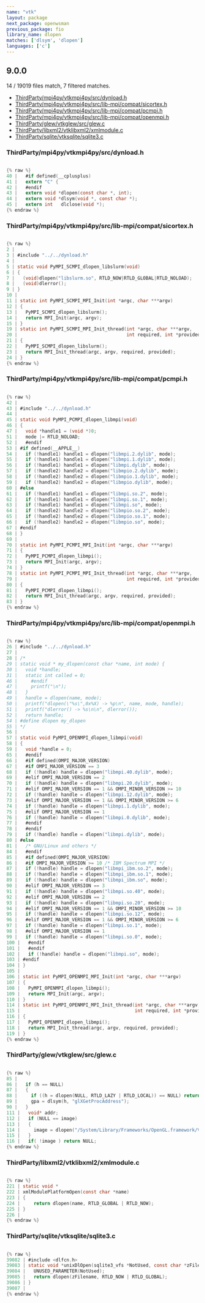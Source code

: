 ```yaml
---
name: "vtk"
layout: package
next_package: openwsman
previous_package: fio
library_name: dlopen
matches: ['dlsym', 'dlopen']
languages: ['c']
---
```

## 9.0.0
14 / 19019 files match, 7 filtered matches.

 - [ThirdParty/mpi4py/vtkmpi4py/src/dynload.h](#thirdpartympi4pyvtkmpi4pysrcdynloadh)
 - [ThirdParty/mpi4py/vtkmpi4py/src/lib-mpi/compat/sicortex.h](#thirdpartympi4pyvtkmpi4pysrclib-mpicompatsicortexh)
 - [ThirdParty/mpi4py/vtkmpi4py/src/lib-mpi/compat/pcmpi.h](#thirdpartympi4pyvtkmpi4pysrclib-mpicompatpcmpih)
 - [ThirdParty/mpi4py/vtkmpi4py/src/lib-mpi/compat/openmpi.h](#thirdpartympi4pyvtkmpi4pysrclib-mpicompatopenmpih)
 - [ThirdParty/glew/vtkglew/src/glew.c](#thirdpartyglewvtkglewsrcglewc)
 - [ThirdParty/libxml2/vtklibxml2/xmlmodule.c](#thirdpartylibxml2vtklibxml2xmlmodulec)
 - [ThirdParty/sqlite/vtksqlite/sqlite3.c](#thirdpartysqlitevtksqlitesqlite3c)

### ThirdParty/mpi4py/vtkmpi4py/src/dynload.h

```c

{% raw %}
40 |   #if defined(__cplusplus)
41 |   extern "C" {
42 |   #endif
43 |   extern void *dlopen(const char *, int);
44 |   extern void *dlsym(void *, const char *);
45 |   extern int   dlclose(void *);
{% endraw %}

```
### ThirdParty/mpi4py/vtkmpi4py/src/lib-mpi/compat/sicortex.h

```c

{% raw %}
2 | 
3 | #include "../../dynload.h"
4 | 
5 | static void PyMPI_SCMPI_dlopen_libslurm(void)
6 | {
7 |   (void)dlopen("libslurm.so", RTLD_NOW|RTLD_GLOBAL|RTLD_NOLOAD);
8 |   (void)dlerror();
9 | }
10 | 
11 | static int PyMPI_SCMPI_MPI_Init(int *argc, char ***argv)
12 | {
13 |   PyMPI_SCMPI_dlopen_libslurm();
14 |   return MPI_Init(argc, argv);
15 | }
19 | static int PyMPI_SCMPI_MPI_Init_thread(int *argc, char ***argv,
20 |                                        int required, int *provided)
21 | {
22 |   PyMPI_SCMPI_dlopen_libslurm();
23 |   return MPI_Init_thread(argc, argv, required, provided);
24 | }
{% endraw %}

```
### ThirdParty/mpi4py/vtkmpi4py/src/lib-mpi/compat/pcmpi.h

```c

{% raw %}
42 | 
43 | #include "../../dynload.h"
44 | 
45 | static void PyMPI_PCMPI_dlopen_libmpi(void)
46 | {
47 |   void *handle1 = (void *)0;
51 |   mode |= RTLD_NOLOAD;
52 |   #endif
53 | #if defined(__APPLE__)
54 |   if (!handle1) handle1 = dlopen("libmpi.2.dylib", mode);
55 |   if (!handle1) handle1 = dlopen("libmpi.1.dylib", mode);
56 |   if (!handle1) handle1 = dlopen("libmpi.dylib", mode);
57 |   if (!handle2) handle2 = dlopen("libmpio.2.dylib", mode);
58 |   if (!handle2) handle2 = dlopen("libmpio.1.dylib", mode);
59 |   if (!handle2) handle2 = dlopen("libmpio.dylib", mode);
60 | #else
61 |   if (!handle1) handle1 = dlopen("libmpi.so.2", mode);
62 |   if (!handle1) handle1 = dlopen("libmpi.so.1", mode);
63 |   if (!handle1) handle1 = dlopen("libmpi.so", mode);
64 |   if (!handle2) handle2 = dlopen("libmpio.so.2", mode);
65 |   if (!handle2) handle2 = dlopen("libmpio.so.1", mode);
66 |   if (!handle2) handle2 = dlopen("libmpio.so", mode);
67 | #endif
68 | }
69 | 
70 | static int PyMPI_PCMPI_MPI_Init(int *argc, char ***argv)
71 | {
72 |   PyMPI_PCMPI_dlopen_libmpi();
73 |   return MPI_Init(argc, argv);
74 | }
78 | static int PyMPI_PCMPI_MPI_Init_thread(int *argc, char ***argv,
79 |                                        int required, int *provided)
80 | {
81 |   PyMPI_PCMPI_dlopen_libmpi();
82 |   return MPI_Init_thread(argc, argv, required, provided);
83 | }
{% endraw %}

```
### ThirdParty/mpi4py/vtkmpi4py/src/lib-mpi/compat/openmpi.h

```c

{% raw %}
26 | #include "../../dynload.h"
27 | 
28 | /*
29 | static void * my_dlopen(const char *name, int mode) {
30 |   void *handle;
31 |   static int called = 0;
46 |     #endif
47 |     printf("\n");
48 |   }
49 |   handle = dlopen(name, mode);
50 |   printf("dlopen(\"%s\",0x%X) -> %p\n", name, mode, handle);
51 |   printf("dlerror() -> %s\n\n", dlerror());
52 |   return handle;
54 | #define dlopen my_dlopen
55 | */
56 | 
57 | static void PyMPI_OPENMPI_dlopen_libmpi(void)
58 | {
59 |   void *handle = 0;
65 |   #endif
66 |   #if defined(OMPI_MAJOR_VERSION)
67 |   #if OMPI_MAJOR_VERSION == 3
68 |   if (!handle) handle = dlopen("libmpi.40.dylib", mode);
69 |   #elif OMPI_MAJOR_VERSION == 2
70 |   if (!handle) handle = dlopen("libmpi.20.dylib", mode);
71 |   #elif OMPI_MAJOR_VERSION == 1 && OMPI_MINOR_VERSION >= 10
72 |   if (!handle) handle = dlopen("libmpi.12.dylib", mode);
73 |   #elif OMPI_MAJOR_VERSION == 1 && OMPI_MINOR_VERSION >= 6
74 |   if (!handle) handle = dlopen("libmpi.1.dylib", mode);
75 |   #elif OMPI_MAJOR_VERSION == 1
76 |   if (!handle) handle = dlopen("libmpi.0.dylib", mode);
77 |   #endif
78 |   #endif
79 |   if (!handle) handle = dlopen("libmpi.dylib", mode);
80 | #else
81 |   /* GNU/Linux and others */
84 |   #endif
85 |   #if defined(OMPI_MAJOR_VERSION)
86 |   #if OMPI_MAJOR_VERSION >= 10 /* IBM Spectrum MPI */
87 |   if (!handle) handle = dlopen("libmpi_ibm.so.2", mode);
88 |   if (!handle) handle = dlopen("libmpi_ibm.so.1", mode);
89 |   if (!handle) handle = dlopen("libmpi_ibm.so", mode);
90 |   #elif OMPI_MAJOR_VERSION == 3
91 |   if (!handle) handle = dlopen("libmpi.so.40", mode);
92 |   #elif OMPI_MAJOR_VERSION == 2
93 |   if (!handle) handle = dlopen("libmpi.so.20", mode);
94 |   #elif OMPI_MAJOR_VERSION == 1 && OMPI_MINOR_VERSION >= 10
95 |   if (!handle) handle = dlopen("libmpi.so.12", mode);
96 |   #elif OMPI_MAJOR_VERSION == 1 && OMPI_MINOR_VERSION >= 6
97 |   if (!handle) handle = dlopen("libmpi.so.1", mode);
98 |   #elif OMPI_MAJOR_VERSION == 1
99 |   if (!handle) handle = dlopen("libmpi.so.0", mode);
100 |   #endif
101 |   #endif
102 |   if (!handle) handle = dlopen("libmpi.so", mode);
103 | #endif
104 | }
105 | 
106 | static int PyMPI_OPENMPI_MPI_Init(int *argc, char ***argv)
107 | {
108 |   PyMPI_OPENMPI_dlopen_libmpi();
109 |   return MPI_Init(argc, argv);
110 | }
114 | static int PyMPI_OPENMPI_MPI_Init_thread(int *argc, char ***argv,
115 |                                          int required, int *provided)
116 | {
117 |   PyMPI_OPENMPI_dlopen_libmpi();
118 |   return MPI_Init_thread(argc, argv, required, provided);
119 | }
{% endraw %}

```
### ThirdParty/glew/vtkglew/src/glew.c

```c

{% raw %}
85 | 
86 |   if (h == NULL)
87 |   {
88 |     if ((h = dlopen(NULL, RTLD_LAZY | RTLD_LOCAL)) == NULL) return NULL;
89 |     gpa = dlsym(h, "glXGetProcAddress");
90 |   }
111 |   void* addr;
112 |   if (NULL == image)
113 |   {
114 |     image = dlopen("/System/Library/Frameworks/OpenGL.framework/Versions/Current/OpenGL", RTLD_LAZY);
115 |   }
116 |   if( !image ) return NULL;
{% endraw %}

```
### ThirdParty/libxml2/vtklibxml2/xmlmodule.c

```c

{% raw %}
221 | static void *
222 | xmlModulePlatformOpen(const char *name)
223 | {
224 |     return dlopen(name, RTLD_GLOBAL | RTLD_NOW);
225 | }
226 | 
{% endraw %}

```
### ThirdParty/sqlite/vtksqlite/sqlite3.c

```c

{% raw %}
39082 | #include <dlfcn.h>
39083 | static void *unixDlOpen(sqlite3_vfs *NotUsed, const char *zFilename){
39084 |   UNUSED_PARAMETER(NotUsed);
39085 |   return dlopen(zFilename, RTLD_NOW | RTLD_GLOBAL);
39086 | }
39087 | 
{% endraw %}

```